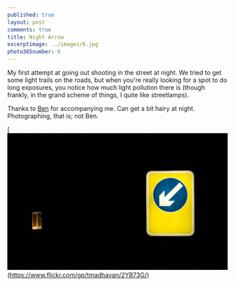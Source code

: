 ```yaml
---
published: true
layout: post
comments: true
title: Night Arrow
excerptimage: ../images/6.jpg
photo365number: 6
---
```


My first attempt at going out shooting in the street at night. We tried to get some light trails on the roads, but when you're really looking for a spot to do long exposures, you notice how much light pollution there is (though frankly, in the grand scheme of things, I quite like streetlamps). 

Thanks to [Ben](https://www.flickr.com/ben_pope2000) for accompanying me. Can get a bit hairy at night. Photographing, that is; not Ben. 

[![Image 6/365](../images/6.jpg)(https://www.flickr.com/gp/tmadhavan/2YB73G/)